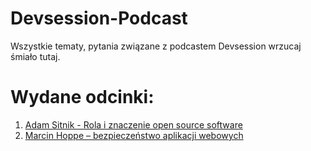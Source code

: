 # Devsession-Podcast
Wszystkie tematy, pytania związane z podcastem Devsession wrzucaj śmiało tutaj.


# Wydane odcinki:
1. [Adam Sitnik - Rola i znaczenie open source software](https://devsession.pl/ja-programista-adam-sitnik-rola-i-znaczenie-open-source-software/)
2. [Marcin Hoppe – bezpieczeństwo aplikacji webowych](https://devsession.pl/japrogramista-2/)
